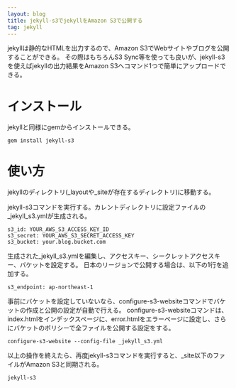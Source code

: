 ```yaml
---
layout: blog
title: jekyll-s3でjekyllをAmazon S3で公開する
tag: jekyll
---
```




jekyllは静的なHTMLを出力するので、Amazon S3でWebサイトやブログを公開することができる。
その際はもちろんS3 Sync等を使っても良いが、jekyll-s3を使えばjekyllの出力結果をAmazon S3へコマンド1つで簡単にアップロードできる。

# インストール

jekyllと同様にgemからインストールできる。

    gem install jekyll-s3

# 使い方

jekyllのディレクトリ(_layoutや_siteが存在するディレクトリ)に移動する。

jekyll-s3コマンドを実行する。カレントディレクトリに設定ファイルの_jekyll_s3.ymlが生成される。

    s3_id: YOUR_AWS_S3_ACCESS_KEY_ID
    s3_secret: YOUR_AWS_S3_SECRET_ACCESS_KEY
    s3_bucket: your.blog.bucket.com

生成された_jekyll_s3.ymlを編集し、アクセスキー、シークレットアクセスキー、バケットを設定する。
日本のリージョンで公開する場合は、以下の1行を追加する。

    s3_endpoint: ap-northeast-1

事前にバケットを設定していないなら、configure-s3-websiteコマンドでバケットの作成と公開の設定が自動で行える。
configure-s3-websiteコマンドは、index.htmlをインデックスページに、error.htmlをエラーページに設定し、さらにバケットのポリシーで全ファイルを公開する設定をする。

    configure-s3-website --config-file _jekyll_s3.yml

以上の操作を終えたら、再度jekyll-s3コマンドを実行すると、_site以下のファイルがAmazon S3と同期される。

    jekyll-s3
